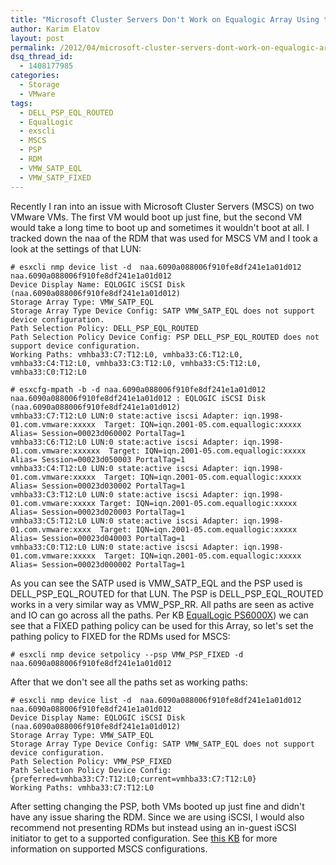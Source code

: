 ```yaml
---
title: "Microsoft Cluster Servers Don't Work on Equalogic Array Using the DELL_PSP_EQL_ROUTED Plugin"
author: Karim Elatov
layout: post
permalink: /2012/04/microsoft-cluster-servers-dont-work-on-equalogic-array-using-the-dell_psp_eql_routed-plugin/
dsq_thread_id:
  - 1408177985
categories:
  - Storage
  - VMware
tags:
  - DELL_PSP_EQL_ROUTED
  - EqualLogic
  - exscli
  - MSCS
  - PSP
  - RDM
  - VMW_SATP_EQL
  - VMW_SATP_FIXED
---
```

Recently I ran into an issue with Microsoft Cluster Servers (MSCS) on two VMware VMs. The first VM would boot up just fine, but the second VM would take a long time to boot up and sometimes it wouldn't boot at all. I tracked down the naa of the RDM that was used for MSCS VM and I took a look at the settings of that LUN:


	# esxcli nmp device list -d  naa.6090a088006f910fe8df241e1a01d012
	naa.6090a088006f910fe8df241e1a01d012
	Device Display Name: EQLOGIC iSCSI Disk (naa.6090a088006f910fe8df241e1a01d012)
	Storage Array Type: VMW_SATP_EQL
	Storage Array Type Device Config: SATP VMW_SATP_EQL does not support device configuration.
	Path Selection Policy: DELL_PSP_EQL_ROUTED
	Path Selection Policy Device Config: PSP DELL_PSP_EQL_ROUTED does not support device configuration.
	Working Paths: vmhba33:C7:T12:L0, vmhba33:C6:T12:L0, vmhba33:C4:T12:L0, vmhba33:C3:T12:L0, vmhba33:C5:T12:L0, vmhba33:C0:T12:L0

	# esxcfg-mpath -b -d naa.6090a088006f910fe8df241e1a01d012
	naa.6090a088006f910fe8df241e1a01d012 : EQLOGIC iSCSI Disk (naa.6090a088006f910fe8df241e1a01d012)
	vmhba33:C7:T12:L0 LUN:0 state:active iscsi Adapter: iqn.1998-01.com.vmware:xxxxx  Target: IQN=iqn.2001-05.com.equallogic:xxxxx Alias= Session=00023d060002 PortalTag=1
	vmhba33:C6:T12:L0 LUN:0 state:active iscsi Adapter: iqn.1998-01.com.vmware:xxxxxx  Target: IQN=iqn.2001-05.com.equallogic:xxxxx Alias= Session=00023d050003 PortalTag=1
	vmhba33:C4:T12:L0 LUN:0 state:active iscsi Adapter: iqn.1998-01.com.vmware:xxxxx  Target: IQN=iqn.2001-05.com.equallogic:xxxxx Alias= Session=00023d030002 PortalTag=1
	vmhba33:C3:T12:L0 LUN:0 state:active iscsi Adapter: iqn.1998-01.com.vmware:xxxxx Target: IQN=iqn.2001-05.com.equallogic:xxxxx Alias= Session=00023d020003 PortalTag=1
	vmhba33:C5:T12:L0 LUN:0 state:active iscsi Adapter: iqn.1998-01.com.vmware:xxxx  Target: IQN=iqn.2001-05.com.equallogic:xxxxx Alias= Session=00023d040003 PortalTag=1
	vmhba33:C0:T12:L0 LUN:0 state:active iscsi Adapter: iqn.1998-01.com.vmware:xxxxx  Target: IQN=iqn.2001-05.com.equallogic:xxxxx Alias= Session=00023d000002 PortalTag=1


As you can see the SATP used is VMW_SATP_EQL and the PSP used is DELL_PSP_EQL_ROUTED for that LUN. The PSP is DELL_PSP_EQL_ROUTED works in a very similar way as VMW_PSP_RR. All paths are seen as active and IO can go across all the paths. Per KB [EqualLogic PS6000X](http://kb.vmware.com/kb/1037959)) we can see that a FIXED pathing policy can be used for this Array, so let's set the pathing policy to FIXED for the RDMs used for MSCS:


	# esxcli nmp device setpolicy --psp VMW_PSP_FIXED -d naa.6090a088006f910fe8df241e1a01d012


After that we don't see all the paths set as working paths:


	# esxcli nmp device list -d  naa.6090a088006f910fe8df241e1a01d012
	naa.6090a088006f910fe8df241e1a01d012
	Device Display Name: EQLOGIC iSCSI Disk (naa.6090a088006f910fe8df241e1a01d012)
	Storage Array Type: VMW_SATP_EQL
	Storage Array Type Device Config: SATP VMW_SATP_EQL does not support device configuration.
	Path Selection Policy: VMW_PSP_FIXED
	Path Selection Policy Device Config: {preferred=vmhba33:C7:T12:L0;current=vmhba33:C7:T12:L0}
	Working Paths: vmhba33:C7:T12:L0


After setting changing the PSP, both VMs booted up just fine and didn't have any issue sharing the RDM. Since we are using iSCSI, I would also recommend not presenting RDMs but instead using an in-guest iSCSI initiator to get to a supported configuration. See [this KB](http://kb.vmware.com/kb/1037959) for more information on supported MSCS configurations.

